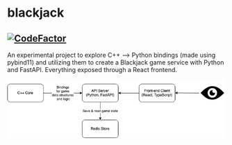 # blackjack

## [![CodeFactor](https://www.codefactor.io/repository/github/lkk7/blackjack/badge/main)](https://www.codefactor.io/repository/github/lkk7/blackjack/overview/main)

An experimental project to explore C++ --> Python bindings (made using pybind11) and utilizing them to create a Blackjack game service with Python and FastAPI. Everything exposed through a React frontend.

![Project diagram](diagram.png)
